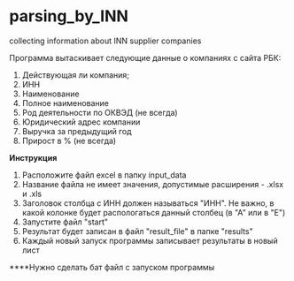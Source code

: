 # parsing_by_INN
collecting information about INN supplier companies

Программа вытаскивает следующие данные о компаниях с сайта РБК:
1. Действующая ли компания;
2. ИНН
3. Наименование
4. Полное наименование
5. Род деятельности по ОКВЭД (не всегда)
6. Юридический адрес компании
7. Выручка за предыдущий год
8. Прирост в % (не всегда)


**Инструкция**
1. Расположите файл excel в папку input_data
2. Название файла не имеет значения, допустимые расширения - .xlsx и .xls
2. Заголовок столбца с ИНН должен называться "ИНН". Не важно, в какой колонке будет распологаться данный столбец (в "А" или в "Е")
3. Запустите файл "start"
4. Результат будет записан в файл "result_file" в папке "results"
5. Каждый новый запуск программы записывает результаты в новый лист



****Нужно сделать
бат файл с запуском программы